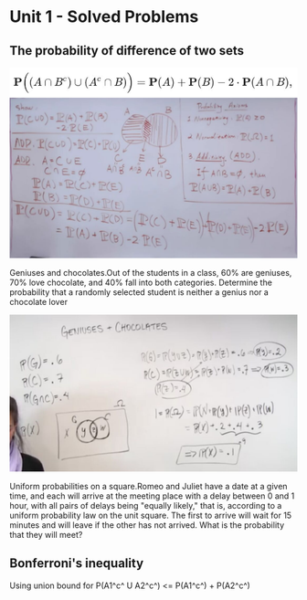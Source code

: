 # Unit 1 - Solved Problems

## The probability of difference of two sets

![image](../../../media/Intro-Syllabus_Unit-1-Solved-Problems-image1.jpg)
![image](../../../media/Intro-Syllabus_Unit-1-Solved-Problems-image2.jpg)

Geniuses and chocolates.Out of the students in a class, 60% are geniuses, 70% love chocolate, and 40% fall into both categories. Determine the probability that a randomly selected student is neither a genius nor a chocolate lover

![image](../../../media/Intro-Syllabus_Unit-1-Solved-Problems-image3.jpg)

Uniform probabilities on a square.Romeo and Juliet have a date at a given time, and each will arrive at the meeting place with a delay between 0 and 1 hour, with all pairs of delays being "equally likely," that is, according to a uniform probability law on the unit square. The first to arrive will wait for 15 minutes and will leave if the other has not arrived. What is the probability that they will meet?

## Bonferroni's inequality

Using union bound for P(A1^c^ U A2^c^) <= P(A1^c^) + P(A2^c^)
